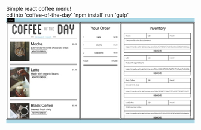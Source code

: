 Simple react coffee menu!
<br>
cd into 'coffee-of-the-day'
'npm install'
run 'gulp'
<br>
<img src="css/images/add-items.png">